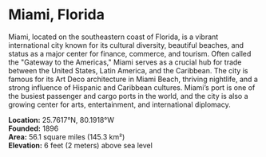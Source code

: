 # Miami, Florida

Miami, located on the southeastern coast of Florida, is a vibrant international city known for its cultural diversity, beautiful beaches, and status as a major center for finance, commerce, and tourism. Often called the "Gateway to the Americas," Miami serves as a crucial hub for trade between the United States, Latin America, and the Caribbean. The city is famous for its Art Deco architecture in Miami Beach, thriving nightlife, and a strong influence of Hispanic and Caribbean cultures. Miami’s port is one of the busiest passenger and cargo ports in the world, and the city is also a growing center for arts, entertainment, and international diplomacy.

**Location:** 25.7617°N, 80.1918°W  
**Founded:** 1896  
**Area:** 56.1 square miles (145.3 km²)  
**Elevation:** 6 feet (2 meters) above sea level
